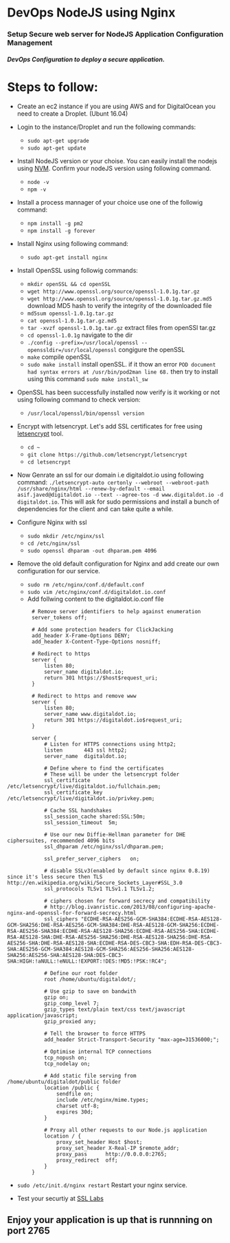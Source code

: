 # DevOps NodeJS using Nginx

### Setup Secure web server for NodeJS Application Configuration Management

##### DevOps Configuration to deploy a secure application.

Steps to follow:
===============
 - Create an ec2 instance if you are using AWS and for DigitalOcean you need to create a Droplet. (Ubunt 16.04)
 - Login to the instance/Droplet and run the following commands:
    - `sudo apt-get upgrade`
    - `sudo apt-get update`
 - Install NodeJS version or your choise. You can easily install the nodejs using [NVM](https://github.com/creationix/nvm). Confirm your nodeJS version using following command.
    - `node -v`
    - `npm -v`
 - Install a process mannager of your choice use one of the followig command:
    - `npm install -g pm2`
    - `npm install -g forever`
 
 - Install Nginx using following command:
    - `sudo apt-get install nginx`
 - Install OpenSSL using followig commands:
    - `mkdir openSSL && cd openSSL`
    - `wget http://www.openssl.org/source/openssl-1.0.1g.tar.gz`
    - `wget http://www.openssl.org/source/openssl-1.0.1g.tar.gz.md5` download MD5 hash to verify the integrity of the downloaded file
    - `md5sum openssl-1.0.1g.tar.gz`
    - `cat openssl-1.0.1g.tar.gz.md5`
    - `tar -xvzf openssl-1.0.1g.tar.gz` extract files from openSSl tar.gz
    - `cd openssl-1.0.1g` navigate to the dir
    - `./config --prefix=/usr/local/openssl --openssldir=/usr/local/openssl` congigure the openSSL
    - `make` compile openSSL
    - `sudo make install` install openSSL. if it thow an error ```POD document had syntax errors at /usr/bin/pod2man line 68.``` then try to install using this command `sudo make install_sw`
    
  - OpenSSL has been successfully installed now verify is it working or not using following command to check version:
    - `/usr/local/openssl/bin/openssl version`
  - Encrypt with letsencrypt. Let's add SSL certificates for free using [letsencrypt](https://github.com/certbot/certbot) tool.
    - `cd ~`
    - `git clone https://github.com/letsencrypt/letsencrypt`
    - `cd letsencrypt`
  - Now Genrate an ssl for our domain i.e digitaldot.io using following command:
    `./letsencrypt-auto certonly --webroot --webroot-path /usr/share/nginx/html --renew-by-default --email asif.javed@digitaldot.io --text --agree-tos -d www.digitaldot.io -d digitaldot.io`. This will ask for sudo permissions and install a bunch of dependencies for the client  and  can take quite a while.
  - Configure Nginx with ssl
     - `sudo mkdir /etc/nginx/ssl`
     - `cd /etc/nginx/ssl`
     - `sudo openssl dhparam -out dhparam.pem 4096`
  - Remove the old default configuration for Nginx and add create our own configuration for our service.
     - `sudo rm /etc/nginx/conf.d/default.conf`
     - `sudo vim /etc/nginx/conf.d/digitaldot.io.conf`
     - Add follwing content to the digitaldot.io.conf file
```
        # Remove server identifiers to help against enumeration
        server_tokens off;

        # Add some protection headers for ClickJacking 
        add_header X-Frame-Options DENY;
        add_header X-Content-Type-Options nosniff;

        # Redirect to https
        server {
            listen 80;
            server_name digitaldot.io;
            return 301 https://$host$request_uri;
        }

        # Redirect to https and remove www
        server {
            listen 80;
            server_name www.digitaldot.io;
            return 301 https://digitaldot.io$request_uri;
        }

        server {
            # Listen for HTTPS connections using http2;
            listen       443 ssl http2;
            server_name  digitaldot.io;

            # Define where to find the certificates
            # These will be under the letsencrypt folder 
            ssl_certificate      /etc/letsencrypt/live/digitaldot.io/fullchain.pem;
            ssl_certificate_key  /etc/letsencrypt/live/digitaldot.io/privkey.pem;

            # Cache SSL handshakes
            ssl_session_cache shared:SSL:50m;
            ssl_session_timeout  5m;

            # Use our new Diffie-Hellman parameter for DHE ciphersuites, recommended 4096 bits
            ssl_dhparam /etc/nginx/ssl/dhparam.pem;

            ssl_prefer_server_ciphers   on;

            # disable SSLv3(enabled by default since nginx 0.8.19) since it's less secure then TLS http://en.wikipedia.org/wiki/Secure_Sockets_Layer#SSL_3.0
            ssl_protocols TLSv1 TLSv1.1 TLSv1.2;

            # ciphers chosen for forward secrecy and compatibility
            # http://blog.ivanristic.com/2013/08/configuring-apache-nginx-and-openssl-for-forward-secrecy.html
            ssl_ciphers "ECDHE-RSA-AES256-GCM-SHA384:ECDHE-RSA-AES128-GCM-SHA256:DHE-RSA-AES256-GCM-SHA384:DHE-RSA-AES128-GCM-SHA256:ECDHE-RSA-AES256-SHA384:ECDHE-RSA-AES128-SHA256:ECDHE-RSA-AES256-SHA:ECDHE-RSA-AES128-SHA:DHE-RSA-AES256-SHA256:DHE-RSA-AES128-SHA256:DHE-RSA-AES256-SHA:DHE-RSA-AES128-SHA:ECDHE-RSA-DES-CBC3-SHA:EDH-RSA-DES-CBC3-SHA:AES256-GCM-SHA384:AES128-GCM-SHA256:AES256-SHA256:AES128-SHA256:AES256-SHA:AES128-SHA:DES-CBC3-SHA:HIGH:!aNULL:!eNULL:!EXPORT:!DES:!MD5:!PSK:!RC4";

            # Define our root folder
            root /home/ubuntu/digitaldot/;

            # Use gzip to save on bandwith
            gzip on;
            gzip_comp_level 7;
            gzip_types text/plain text/css text/javascript application/javascript;
            gzip_proxied any;

            # Tell the browser to force HTTPS
            add_header Strict-Transport-Security "max-age=31536000;";

            # Optimise internal TCP connections
            tcp_nopush on;
            tcp_nodelay on;

            # Add static file serving from /home/ubuntu/digitaldot/public folder
            location /public {
                sendfile on;
                include /etc/nginx/mime.types;
                charset utf-8;
                expires 30d;
            }

            # Proxy all other requests to our Node.js application
            location / {
                proxy_set_header Host $host;
                proxy_set_header X-Real-IP $remote_addr;
                proxy_pass      http://0.0.0.0:2765;
                proxy_redirect  off;
            }
        }
```
 - `sudo /etc/init.d/nginx restart` Restart your nginx service.
 
 - Test your securtiy at [SSL Labs](https://www.ssllabs.com/ssltest/)
 
 
 ## Enjoy your application is up that is runnning on port 2765
